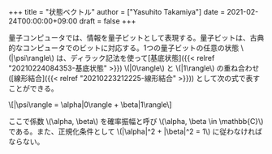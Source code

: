 +++
title = "状態ベクトル"
author = ["Yasuhito Takamiya"]
date = 2021-02-24T00:00:00+09:00
draft = false
+++

量子コンピュータでは、情報を量子ビットとして表現する。量子ビットは、古典的なコンピュータでのビットに対応する。1つの量子ビットの任意の状態  \\(|\psi\rangle\\) は、ディラック記法を使って[基底状態]({{< relref "20210224084353-基底状態" >}}) \\(|0\rangle\\) と \\(|1\rangle\\) の重ね合わせ ([線形結合]({{< relref "20210223212225-線形結合" >}})) として次の式で表すことができる。

\\[|\psi\rangle = \alpha|0\rangle + \beta|1\rangle\\]

ここで係数 \\(\alpha, \beta\\) を確率振幅と呼び \\(\alpha, \beta \in \mathbb{C}\\) である。また、正規化条件として \\(|\alpha|^2 + |\beta|^2 = 1\\) に従わなければならない。

